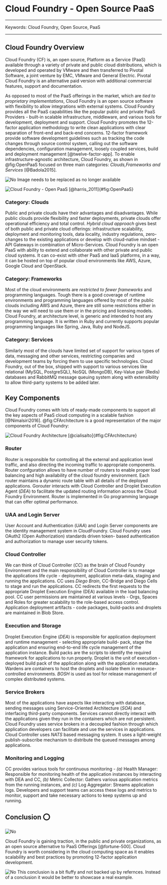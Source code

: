 # Cloud Foundry - Open Source PaaS
 
---
 
Keywords: Cloud Foundry, Open Source, PaaS
 
---

## Cloud Foundry Overview

Cloud Foundry (CF) is, an open source, Platform as a Service (PaaS)
available through a variety of private and public cloud distributions,
which is developed and operated by VMware and then transferred to
Pivotal Software, a joint venture by EMC, VMware and General
Electric. Pivotal Cloud Foundry is an alternative paid version with
additional commercial features, support and documentation.

As opposed to most of the PaaS offerings in the market, which are
*tied to proprietary implementations*, Cloud Foundry is an open source
software with flexibility to allow integrations with external
systems. Cloud Foundry provides all the PaaS capabilities like the
popular public and private PaaS Providers - built-in scalable
infrastructure, middleware, and various tools for development,
deployment and support. Cloud Foundry promotes the 12-factor
application methodology to write clean applications with clear
separation of front-end and back-end concerns. 12-factor framework
provide software development guidelines such as tracking the code
changes through source control system, calling out the software
dependencies, configuration management, loosely coupled services,
build and deployment management [@twelve-factor-app]. To enable
infrastructure-agnostic architecture, Cloud Foundry, as shown in
@fig:OpenPaaS focused on three main categories: *Clouds,Frameworks and
Services* [@Badola2015].

![No](images/no.png) Image needs to be replaced as no longer available
 
![Cloud Foundry - Open PaaS [@harris_2011]](images/Cloud-Foundry-as-Open-PaaS.jpg){#fig:OpenPaaS}

### Category: Clouds

Public and private clouds have their advantages and disadvantages.
While public clouds provide flexibility and faster deployments,
private clouds offer operational efficiency and total control. *Hybrid
cloud approach* gives best of both public and private cloud offerings:
infrastructure scalability, deployment and monitoring tools, data
locality, industry regulations, zero-changes to the existing
applications or develop with cloud-native mindset - API Gateways in
combination of Micro-Services. Cloud Foundry is an open PaaS with
ability to extend and collaborate with other private and public cloud
systems. It can co-exist with other PaaS and IaaS platforms, in a way,
it can be hosted on top of popular cloud environments like AWS, Azure,
Google Cloud and OpenStack.

### Category: Frameworks

Most of the cloud environments are *restricted to fewer frameworks*
and programming languages. Tough there is a good coverage of runtime
environments and programming languages offered by most of the public
clouds including AWS and Azure, there are still some restrictions
either in the way we will need to use them or in the pricing and
licensing models. Cloud Foundry, at architecture level, is generic and
intended to host any programming language.  It is written in Ruby and
currently supports popular programming languages like Spring, Java,
Ruby and NodeJS.

### Category: Services

Similarly most of the clouds have limited set of support for various
types of data, messaging and other services, restricting companies and
development teams by forcing them to use specific technologies.  Cloud
Foundry, out of the box, shipped with support to various services like
relational (MySQL, PostgreSQL), NoSQL (MongoDB), Key-Value pair
(Redis) databases and RabbitMQ message queuing system along with
extensibility to allow third-party systems to be added later.

## Key Components

Cloud Foundry comes with lots of ready-made components to support all
the key aspects of PaaS cloud computing in a scalable fashion
[@Nimalsiri2016]. @fig:CFArchitecture is a good representation of the
major components of Cloud Foundry:

![Cloud Foundry Architecture [@cialisalto]](images/Cloud-Foundry-arch.png){#fig:CFArchitecture}

### Router

Router is responsible for controlling all the external and application
level traffic, and also directing the incoming traffic to appropriate
components. Router confguration allows to have number of routers to
enable proper load balancing and high availability of the cloud
foundry environment. Each router maintains a dynamic route table with
all details of the deployed applications. Gorouter interacts with
Cloud Controller and Droplet Execution Agent (*DEA*) to facilitate the
updated routing information across the Cloud Foundry
Environment. Router is implemented in Go programming language that can
offer optimal performance.

### UAA and Login Server

User Account and Authentication (*UAA*) and Login Server components
are the identity management system in CloudFoundry. Cloud Foundry uses
OAuth2 (Open Authorization) standards driven token- based
authentication and authorization to manage user security tokens.

### Cloud Controller

We can think of Cloud Controller (*CC*) as the brain of Cloud Foundry
Environment and the main responsibility of Cloud Controller is to
manage the applications life cycle - deployment, application
meta-data, staging and running the applications. CC uses *Diego
Brain*, CC-Bridge and Diego Cells to stage and run the
applications. CC redirects the first requests to the appropriate
Droplet Execution Engine (DEA) available in the load balancing
pool. CC user permissions are maintained at various levels - Orgs,
Spaces and Roles for greater scalability to the role-based access
control. Application deployment artifacts - code packages, build-packs
and droplets are maintained in Blob Store.

### Execution and Storage

Droplet Execution Engine (*DEA*) is responsible for application
deployment and runtime management - selecting appropriate build- pack,
stage the application and ensuring end-to-end life cycle management of
the application instance. Build packs are the scripts to identify the
required framework for applications to run properly. Droplet is the
unit of execution - deployed build pack of the application along with
the application metadata. Wardens are containers to host the droplets
and isolate them in resource-controlled environments. *BOSH* is used
as tool for release management of complex distributed systems.

### Service Brokers

Most of the applications have aspects like interacting with database,
sending messages using Service-Oriented Architecture (*SOA*) and
interfacing third-party components. Services cannot directly interact
with the applications given they run in the containers which are not
persistent. Cloud Foundry uses service brokers in a decoupled fashion
through which application developers can facilitate and use the
services in applications. Cloud Controller uses *NATS* based messaging
system.  It uses a light-weight publish-subscribe mechanism to
distribute the queued messages among applications.

### Monitoring and Logging

CC provides various tools for continuous monitoring - *(a)* Health
Manager: Responsible for monitoring health of the application
instances by interacting with DEA and CC, *(b)* Metric Collector:
Gathers various application metrics from the running instances, and
*(c)* Log Aggregator: Streams application logs. Developers and support
teams can access these logs and metrics to monitor, support and take
necessary actions to keep systems up and running.

## Conclusion :o:

![No](images/no.png)

Cloud Foundry is gaining traction, in the public and private
organizations, as an open source alternative to PaaS Offerings
[@fortune-500].  Cloud Foundry is worth considering in the cloud
computing space as it enables scalability and best practices by
promoting 12-factor application development.

![No](images/no.png) This conclusion is a bit fluffy and not backed up by refernces.
Instead of a conclusion it would be better to showcase a real example.
